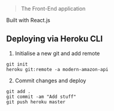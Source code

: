 > The Front-End application

Built with React.js

## Deploying via Heroku CLI

1. Initialise a new git and add remote
```
git init
heroku git:remote -a modern-amazon-api
```
2. Commit changes and deploy
```
git add .
git commit -am "Add stuff"
git push heroku master
```